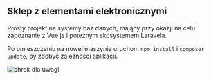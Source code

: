 ## Sklep z elementami elektronicznymi

Prosty projekt na systemy baz danych, mający przy okazji na celu zapoznanie z Vue.js i poteżnym ekosystemem Laravela.

Po umieszczeniu na nowej maszynie uruchom `npm install` i `composer update`, by zdobyć zależności aplikacji.

![shrek dla uwagi](https://static.android.com.pl/uploads/2022/11/Shrek-animacja-bajka.jpg)
